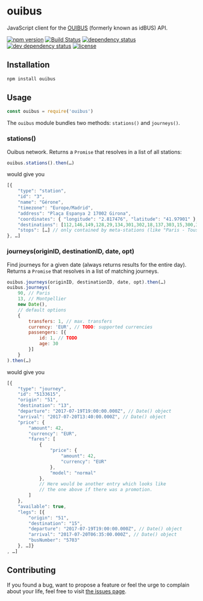 # ouibus

JavaScript client for the [OUIBUS](http://www.ouibus.com/) (formerly known as idBUS) API.

[![npm version](https://img.shields.io/npm/v/ouibus.svg)](https://www.npmjs.com/package/ouibus)
[![Build Status](https://travis-ci.org/juliuste/ouibus.svg?branch=master)](https://travis-ci.org/juliuste/ouibus)
[![dependency status](https://img.shields.io/david/juliuste/ouibus.svg)](https://david-dm.org/juliuste/ouibus)
[![dev dependency status](https://img.shields.io/david/dev/juliuste/ouibus.svg)](https://david-dm.org/juliuste/ouibus#info=devDependencies)
[![license](https://img.shields.io/github/license/juliuste/ouibus.svg?style=flat)](LICENSE)

## Installation

```sh
npm install ouibus
```

## Usage

```js
const ouibus = require('ouibus')
```

The `ouibus` module bundles two methods: `stations()` and `journeys()`.

### stations()

Ouibus network. Returns a `Promise` that resolves in a list of all stations:

```js 
ouibus.stations().then(…)
```

would give you

```js
[{
	"type": "station",
	"id": "3",
	"name": "Gérone",
	"timezone": "Europe/Madrid",
	"address": "Plaça Espanya 2 17002 Girona",
	"coordinates": { "longitude": "2.817476", "latitude": "41.97901" },
	"destinations": [112,146,149,128,29,134,301,302,18,137,303,15,300,34,118,95,116,76,21,136,103,41,299,16,35,306,307,14,13,309],
	"stops": […] // only contained by meta-stations (like "Paris - Tous les arrêts"), list of subordinate stops)
}, …]

```

### journeys(originID, destinationID, date, opt)

Find journeys for a given date (always returns results for the entire day). Returns a `Promise` that resolves in a list of matching journeys.

```js
ouibus.journeys(originID, destinationID, date, opt).then(…)
ouibus.journeys(
	90, // Paris
	13, // Montpellier
	new Date(),
	// default options
	{
		transfers: 1, // max. transfers
		currency: 'EUR', // TODO: supported currencies
		passengers: [{
			id: 1, // TODO
			age: 30
		}]
	}
).then(…)
```

would give you

```js
[{
	"type": "journey",
	"id": "5133615",
	"origin": "51",
	"destination": "13",
	"departure": "2017-07-19T19:00:00.000Z", // Date() object
	"arrival": "2017-07-20T13:40:00.000Z", // Date() object
	"price": {
		"amount": 42,
		"currency": "EUR",
		"fares": [
			{
				"price": {
					"amount": 42,
					"currency": "EUR"
				},
				"model": "normal"
			},
			// Here would be another entry which looks like
			// the one above if there was a promotion.
		]
	},
	"available": true,
	"legs": [{
		"origin": "51",
		"destination": "15",
		"departure": "2017-07-19T19:00:00.000Z", // Date() object
		"arrival": "2017-07-20T06:35:00.000Z", // Date() object
		"busNumber": "5703"
	}, …]}
, …]
```

## Contributing

If you found a bug, want to propose a feature or feel the urge to complain about your life, feel free to visit [the issues page](https://github.com/juliuste/ouibus/issues).